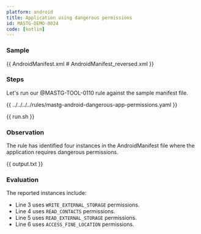 ```yaml
---
platform: android
title: Application using dangerous permissions
id: MASTG-DEMO-0024
code: [kotlin]
---
```


### Sample

{{ AndroidManifest.xml # AndroidManifest_reversed.xml }}

### Steps

Let's run our @MASTG-TOOL-0110 rule against the sample manifest file.

{{ ../../../../rules/mastg-android-dangerous-app-permissions.yaml }}

{{ run.sh }}

### Observation

The rule has identified four instances in the AndroidManifest file where the application requires dangerous permissions.

{{ output.txt }}

### Evaluation

The reported instances include:

- Line 3 uses `WRITE_EXTERNAL_STORAGE` permissions.
- Line 4 uses `READ_CONTACTS` permissions.
- Line 5 uses `READ_EXTERNAL_STORAGE` permissions.
- Line 6 uses `ACCESS_FINE_LOCATION` permissions.
